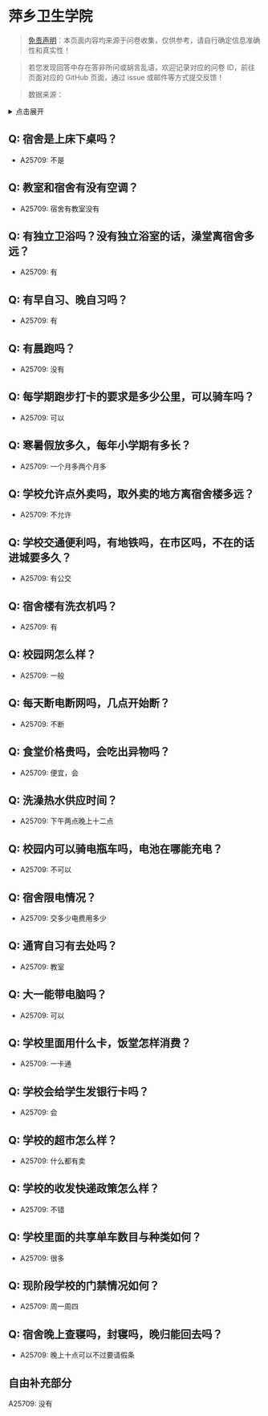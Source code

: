 # 萍乡卫生学院

> [免责声明](https://colleges.chat/#_3)：本页面内容均来源于问卷收集，仅供参考，请自行确定信息准确性和真实性！

> 若您发现回答中存在答非所问或胡言乱语，欢迎记录对应的问卷 ID，前往页面对应的 GitHub 页面，通过 issue 或邮件等方式提交反馈！

> 数据来源：

<details><summary>点击展开</summary>
<ul>
<li>A25709: 匿名 (2024 年 07 月)</li>
</ul>
</details>

## Q: 宿舍是上床下桌吗？

- A25709: 不是

## Q: 教室和宿舍有没有空调？

- A25709: 宿舍有教室没有

## Q: 有独立卫浴吗？没有独立浴室的话，澡堂离宿舍多远？

- A25709: 有

## Q: 有早自习、晚自习吗？

- A25709: 有

## Q: 有晨跑吗？

- A25709: 没有

## Q: 每学期跑步打卡的要求是多少公里，可以骑车吗？

- A25709: 可以

## Q: 寒暑假放多久，每年小学期有多长？

- A25709: 一个月多两个月多

## Q: 学校允许点外卖吗，取外卖的地方离宿舍楼多远？

- A25709: 不允许

## Q: 学校交通便利吗，有地铁吗，在市区吗，不在的话进城要多久？

- A25709: 有公交

## Q: 宿舍楼有洗衣机吗？

- A25709: 有

## Q: 校园网怎么样？

- A25709: 一般

## Q: 每天断电断网吗，几点开始断？

- A25709: 不断

## Q: 食堂价格贵吗，会吃出异物吗？

- A25709: 便宜，会

## Q: 洗澡热水供应时间？

- A25709: 下午两点晚上十二点

## Q: 校园内可以骑电瓶车吗，电池在哪能充电？

- A25709: 不可以

## Q: 宿舍限电情况？

- A25709: 交多少电费用多少

## Q: 通宵自习有去处吗？

- A25709: 教室

## Q: 大一能带电脑吗？

- A25709: 可以

## Q: 学校里面用什么卡，饭堂怎样消费？

- A25709: 一卡通

## Q: 学校会给学生发银行卡吗？

- A25709: 会

## Q: 学校的超市怎么样？

- A25709: 什么都有卖

## Q: 学校的收发快递政策怎么样？

- A25709: 不错

## Q: 学校里面的共享单车数目与种类如何？

- A25709: 很多

## Q: 现阶段学校的门禁情况如何？

- A25709: 周一周四

## Q: 宿舍晚上查寝吗，封寝吗，晚归能回去吗？

- A25709: 晚上十点可以不过要请假条

## 自由补充部分

A25709: 没有